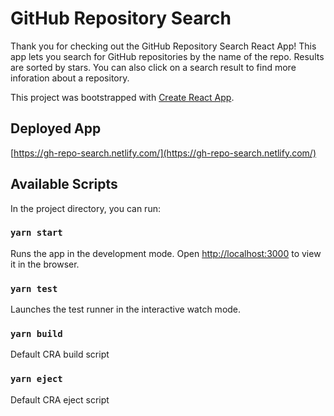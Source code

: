 # GitHub Repository Search

Thank you for checking out the GitHub Repository Search React App! This app lets you search for GitHub repositories by the name of the repo. Results are sorted by stars. You can also click on a search result to find more inforation about a repository.

This project was bootstrapped with [Create React App](https://github.com/facebook/create-react-app).

## Deployed App

[https://gh-repo-search.netlify.com/](https://gh-repo-search.netlify.com/)

## Available Scripts

In the project directory, you can run:

### `yarn start`

Runs the app in the development mode. Open [http://localhost:3000](http://localhost:3000) to view it in the browser.

### `yarn test`

Launches the test runner in the interactive watch mode.

### `yarn build`

Default CRA build script

### `yarn eject`

Default CRA eject script
